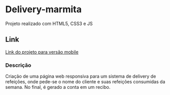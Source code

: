 # Delivery-marmita
 Projeto realizado com HTML5, CSS3 e JS

## Link
[Link do projeto para versão mobile](https://felipesantinho.github.io/delivery-marmita/)

### Descrição
 Criação de uma página web responsiva para um sistema de delivery de refeições, onde pede-se o nome do cliente e suas refeições consumidas da semana. No final, é gerado a conta em um recibo.
